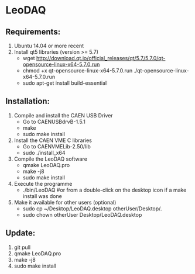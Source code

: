 # LeoDAQ
## Requirements:
1. Ubuntu 14.04 or more recent
2. Install qt5 libraries (version >= 5.7)
   * wget http://download.qt.io/official_releases/qt/5.7/5.7.0/qt-opensource-linux-x64-5.7.0.run
   * chmod +x qt-opensource-linux-x64-5.7.0.run ./qt-opensource-linux-x64-5.7.0.run
   * sudo apt-get install build-essential

## Installation:
1. Compile and install the CAEN USB Driver
   * Go to CAENUSBdrvB-1.5.1
   * make
   * sudo make install
2. Install the CAEN VME C libraries
   * Go to CAENVMELib-2.50/lib
   * sudo ./install_x64
3. Compile the LeoDAQ software
   * qmake LeoDAQ.pro
   * make -j8
   * sudo make install
4. Execute the programme
   * ./bin/LeoDAQ #or from a double-click on the desktop icon if a make install was done
5. Make it available for other users (optional)
   * sudo cp ~/Desktop/LeoDAQ.desktop otherUser/Desktop/.
   * sudo chown otherUser Desktop/LeoDAQ.desktop
  
## Update:
1. git pull
2. qmake LeoDAQ.pro
3. make -j8
4. sudo make install

